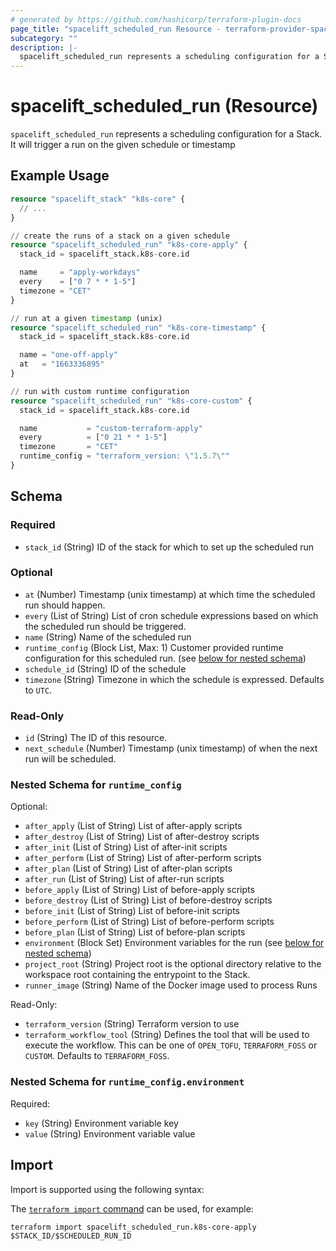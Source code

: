 ```yaml
---
# generated by https://github.com/hashicorp/terraform-plugin-docs
page_title: "spacelift_scheduled_run Resource - terraform-provider-spacelift"
subcategory: ""
description: |-
  spacelift_scheduled_run represents a scheduling configuration for a Stack. It will trigger a run on the given schedule or timestamp
---
```


# spacelift_scheduled_run (Resource)

`spacelift_scheduled_run` represents a scheduling configuration for a Stack. It will trigger a run on the given schedule or timestamp

## Example Usage

```terraform
resource "spacelift_stack" "k8s-core" {
  // ...
}

// create the runs of a stack on a given schedule
resource "spacelift_scheduled_run" "k8s-core-apply" {
  stack_id = spacelift_stack.k8s-core.id

  name     = "apply-workdays"
  every    = ["0 7 * * 1-5"]
  timezone = "CET"
}

// run at a given timestamp (unix)
resource "spacelift_scheduled_run" "k8s-core-timestamp" {
  stack_id = spacelift_stack.k8s-core.id

  name = "one-off-apply"
  at   = "1663336895"
}

// run with custom runtime configuration
resource "spacelift_scheduled_run" "k8s-core-custom" {
  stack_id = spacelift_stack.k8s-core.id

  name           = "custom-terraform-apply"
  every          = ["0 21 * * 1-5"]
  timezone       = "CET"
  runtime_config = "terraform_version: \"1.5.7\""
}
```

<!-- schema generated by tfplugindocs -->
## Schema

### Required

- `stack_id` (String) ID of the stack for which to set up the scheduled run

### Optional

- `at` (Number) Timestamp (unix timestamp) at which time the scheduled run should happen.
- `every` (List of String) List of cron schedule expressions based on which the scheduled run should be triggered.
- `name` (String) Name of the scheduled run
- `runtime_config` (Block List, Max: 1) Customer provided runtime configuration for this scheduled run. (see [below for nested schema](#nestedblock--runtime_config))
- `schedule_id` (String) ID of the schedule
- `timezone` (String) Timezone in which the schedule is expressed. Defaults to `UTC`.

### Read-Only

- `id` (String) The ID of this resource.
- `next_schedule` (Number) Timestamp (unix timestamp) of when the next run will be scheduled.

<a id="nestedblock--runtime_config"></a>
### Nested Schema for `runtime_config`

Optional:

- `after_apply` (List of String) List of after-apply scripts
- `after_destroy` (List of String) List of after-destroy scripts
- `after_init` (List of String) List of after-init scripts
- `after_perform` (List of String) List of after-perform scripts
- `after_plan` (List of String) List of after-plan scripts
- `after_run` (List of String) List of after-run scripts
- `before_apply` (List of String) List of before-apply scripts
- `before_destroy` (List of String) List of before-destroy scripts
- `before_init` (List of String) List of before-init scripts
- `before_perform` (List of String) List of before-perform scripts
- `before_plan` (List of String) List of before-plan scripts
- `environment` (Block Set) Environment variables for the run (see [below for nested schema](#nestedblock--runtime_config--environment))
- `project_root` (String) Project root is the optional directory relative to the workspace root containing the entrypoint to the Stack.
- `runner_image` (String) Name of the Docker image used to process Runs

Read-Only:

- `terraform_version` (String) Terraform version to use
- `terraform_workflow_tool` (String) Defines the tool that will be used to execute the workflow. This can be one of `OPEN_TOFU`, `TERRAFORM_FOSS` or `CUSTOM`. Defaults to `TERRAFORM_FOSS`.

<a id="nestedblock--runtime_config--environment"></a>
### Nested Schema for `runtime_config.environment`

Required:

- `key` (String) Environment variable key
- `value` (String) Environment variable value

## Import

Import is supported using the following syntax:

The [`terraform import` command](https://developer.hashicorp.com/terraform/cli/commands/import) can be used, for example:

```shell
terraform import spacelift_scheduled_run.k8s-core-apply $STACK_ID/$SCHEDULED_RUN_ID
```
